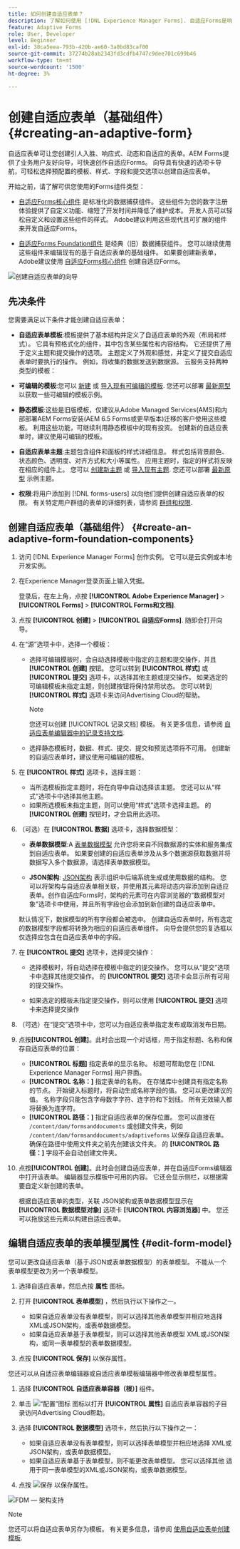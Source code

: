 ```yaml
---
title: 如何创建自适应表单？
description: 了解如何使用 [!DNL Experience Manager Forms]. 自适应Forms是响应式HTML5表单，可简化信息收集和处理。 深入了解如何基于表单数据模型和XML或JSON架构创建自适应表单。
feature: Adaptive Forms
role: User, Developer
level: Beginner
exl-id: 38ca5eea-793b-420b-ae60-3a0bd83caf00
source-git-commit: 37274b28ab2343fd3cdfb4747c9dee701c699b46
workflow-type: tm+mt
source-wordcount: '1500'
ht-degree: 3%

---
```


# 创建自适应表单（基础组件） {#creating-an-adaptive-form}


自适应表单可让您创建引人入胜、响应式、动态和自适应的表单。AEM Forms提供了业务用户友好向导，可快速创作自适应Forms。 向导具有快速的选项卡导航，可轻松选择预配置的模板、样式、字段和提交选项以创建自适应表单。

开始之前，请了解可供您使用的Forms组件类型：

* [自适应Forms核心组件](https://experienceleague.adobe.com/docs/experience-manager-core-components/using/adaptive-forms/introduction.html?lang=en) 是标准化的数据捕获组件。 这些组件为您的数字注册体验提供了自定义功能、缩短了开发时间并降低了维护成本。 开发人员可以轻松自定义和设置这些组件的样式。 Adobe建议利用这些现代且可扩展的组件来开发自适应Forms。

* [自适应Forms Foundation组件](creating-adaptive-form.md) 是经典（旧）数据捕获组件。 您可以继续使用这些组件来编辑现有的基于自适应表单的基础组件。 如果要创建新表单，Adobe建议使用  [自适应Forms核心组件](creating-adaptive-form-core-components.md) 创建自适应Forms。



<!-- 

You can choose to create an Adaptive Form based on a form model or schema or without a form model. It is important to carefully choose the form model that not only suits your requirements but extends your existing infrastructural investments and assets. You get to choose from the following options to create an Adaptive Form: 

-->

![创建自适应表单的向导](/help/release-notes/assets/wizard.png)

<!-- 

Adaptive Forms allow you to create forms that are engaging, responsive, dynamic, and adaptive. [!DNL AEM Forms] provides an intuitive wizard and out-of-the-box components to create Adaptive Forms. You can choose to create an Adaptive Form based on a form model or schema or without a form model. It is important to carefully choose the form model that not only suits your requirements but extends your existing infrastructural investments and assets. You get to choose from the following options to create an Adaptive Form:

* **Using a form data model**
  [Data integration](data-integration.md) lets you integrate entities and services from disparate data sources in to a Form Data Model that you can use to create Adaptive Forms. Choose Form Data Model if the Adaptive Form you are creating involves fetching and write data from and to multiple data source.

  <!--  * **Using an XDP Form Template**
   It is an ideal form model if you have investments in XFA-based or XDP forms. It provides a direct way to convert your XFA-based forms into Adaptive Forms. Any existing XFA rules are retained in the associated Adaptive Forms. The resulting Adaptive Forms support XFA constructs, such as validations, events, properties, and patterns. 

* **Using an XML Schema Definition (XSD) or a JSON Schema**
   XML and JSON schemas represent the structure in which data is produced or consumed by the back-end system in your organization. You can associate the schema to an Adaptive Form and use its elements to add dynamic content to the Adaptive Form. The elements of the schema will be available for use in the Data Model Objects tab of the Content browser when authoring Adaptive Forms.

* **Using none or without a form model**
   Adaptive Forms created with this option don't use any form model. The data XML generated from such forms has flat structure with fields and corresponding values. -->

## 先决条件

您需要满足以下条件才能创建自适应表单：

* **自适应表单模板**:模板提供了基本结构并定义了自适应表单的外观（布局和样式）。 它具有预格式化的组件，其中包含某些属性和内容结构。 它还提供了用于定义主题和提交操作的选项。 主题定义了外观和感觉，并定义了提交自适应表单时要执行的操作。 例如，将收集的数据发送到数据源。 云服务支持两种类型的模板：

* **可编辑的模板**:您可以 [新建](template-editor.md) 或 [导入现有可编辑的模板](migrate-to-forms-as-a-cloud-service.md). 您还可以部署 [最新原型](https://experienceleague.adobe.com/docs/experience-manager-core-components/using/developing/archetype/using.html?lang=en#:~:text=The%20AEM%20Archetype%20is%20made%20up%20of%20modules%3A,and%20request%20filters.%20it.tests%3A%20are%20Java-based%20integration%20tests。) 以获取一些可编辑的模板示例。
* **静态模板**:这些是旧版模板，仅建议从Adobe Managed Services(AMS)和内部部署AEM Forms安装(AEM 6.5 Forms或更早版本)迁移的客户使用这些模板。 利用这些功能，可继续利用静态模板中的现有投资。 创建新的自适应表单时，建议使用可编辑的模板。

* **自适应表单主题**:主题包含组件和面板的样式详细信息。 样式包括背景颜色、状态颜色、透明度、对齐方式和大小等属性。 应用主题时，指定的样式将反映在相应的组件上。 您可以 [创建新主题](themes.md) 或 [导入现有主题](import-export-forms-templates.md#uploading-a-theme). 您还可以部署 [最新原型](https://experienceleague.adobe.com/docs/experience-manager-core-components/using/developing/archetype/using.html#create-project) 示例主题。

* **权限**:将用户添加到 [!DNL forms-users] 以向他们提供创建自适应表单的权限。 有关特定用户群组的表单的详细列表，请参阅 [群组和权限](forms-groups-privileges-tasks.md).

## 创建自适应表单（基础组件） {#create-an-adaptive-form-foundation-components}

1. 访问 [!DNL Experience Manager Forms] 创作实例。 它可以是云实例或本地开发实例。

1. 在Experience Manager登录页面上输入凭据。

   登录后，在左上角，点按 **[!UICONTROL Adobe Experience Manager]** > **[!UICONTROL Forms]** > **[!UICONTROL Forms和文档]**.

1. 点按 **[!UICONTROL 创建]**  > **[!UICONTROL 自适应Forms]**. 随即会打开向导。
1. 在“源”选项卡中，选择一个模板：

   * 选择可编辑模板时，会自动选择模板中指定的主题和提交操作，并且 **[!UICONTROL 创建]** 按钮。 您可以转到 **[!UICONTROL 样式]** 或 **[!UICONTROL 提交]** 选项卡，以选择其他主题或提交操作。 如果选定的可编辑模板未指定主题，则创建按钮将保持禁用状态。 您可以转到 **[!UICONTROL 样式]** 选项卡来访问Advertising Cloud的帮助。

      >[!NOTE]
      >
      > 您还可以创建 [!UICONTROL 记录文档] 模板。 有关更多信息，请参阅 [自适应表单编辑器中的记录支持文档](/help/forms/generate-document-of-record-for-non-xfa-based-adaptive-forms.md#document-of-record-support-in-adaptive-form-editor-dor-support-in-adaptiveform).

   * 选择静态模板时，数据、样式、提交、提交和预览选项将不可用。 创建新的自适应表单时，建议使用可编辑的模板。

1. 在 **[!UICONTROL 样式]** 选项卡，选择主题：

   * 当所选模板指定主题时，将在向导中自动选择该主题。 您还可以从“样式”选项卡中选择其他主题。
   * 如果所选模板未指定主题，则可以使用“样式”选项卡选择主题。 的 **[!UICONTROL 创建]** 按钮时，才会启用此选项。

1. （可选）在 **[!UICONTROL 数据]** 选项卡，选择数据模型：

   * **表单数据模型**:A [表单数据模型](data-integration.md) 允许您将来自不同数据源的实体和服务集成到自适应表单。 如果要创建的自适应表单涉及从多个数据源获取数据并将数据写入多个数据源，请选择表单数据模型。

   * **JSON架构**: [JSON架构](adaptive-form-json-schema-form-model.md) 表示组织中后端系统生成或使用数据的结构。 您可以将架构与自适应表单相关联，并使用其元素将动态内容添加到自适应表单。创作自适应Forms时，架构的元素可在内容浏览器的“数据模型对象”选项卡中使用，并且所有字段也会添加到新创建的自适应表单中。

   默认情况下，数据模型的所有字段都会被选中。 创建自适应表单时，所有选定的数据模型字段都将转换为相应的自适应表单组件。 向导会提供您的复选框以仅选择应包含在自适应表单中的字段。

   <!-- 
   
   If your JSON schema contains a fragment, the fragment is considered a single unit. You can select or deselect a complete fragment and all the fields of the fragment are selected or deselected accordingly. 
   
   -->

1. 在 **[!UICONTROL 提交]** 选项卡，选择提交操作：

   * 选择模板时，将自动选择在模板中指定的提交操作。 您可以从“提交”选项卡中选择其他提交操作。 的 **[!UICONTROL 提交]** 选项卡会显示所有可用的提交操作。

   * 如果选定的模板未指定提交操作，则可以使用 **[!UICONTROL 提交]** 选项卡来选择提交操作

1. （可选）在“提交”选项卡中，您可以为自适应表单指定发布或取消发布日期。

1. 点按&#x200B;**[!UICONTROL 创建]**。此时会出现一个对话框，用于指定标题、名称和保存自适应表单的位置：

   * **[!UICONTROL 标题]** 指定表单的显示名称。 标题可帮助您在 [!DNL Experience Manager Forms] 用户界面。
   * **[!UICONTROL 名称：]** 指定表单的名称。 在存储库中创建具有指定名称的节点。 开始键入标题时，将自动生成名称字段的值。 您可以更改建议的值。 名称字段只能包含字母数字字符、连字符和下划线。 所有无效输入都将替换为连字符。
   * **[!UICONTROL 路径：]** 指定自适应表单的保存位置。 您可以直接在 `/content/dam/formsanddocuments` 或创建文件夹，例如 `/content/dam/formsanddocuments/adaptiveforms` 以保存自适应表单。 确保在路径中使用文件夹之前先创建该文件夹。 的 **[!UICONTROL 路径：]** 字段不会自动创建文件夹。

1. 点按&#x200B;**[!UICONTROL 创建]**。此时会创建自适应表单，并在自适应Forms编辑器中打开该表单。 编辑器显示模板中可用的内容。 它还会显示侧栏，以根据需要自定义新创建的表单。

   根据自适应表单的类型，关联 <!--XFA form template, XML schema or --> JSON架构或表单数据模型显示在 **[!UICONTROL 数据模型对象]** 选项卡 **[!UICONTROL 内容浏览器]** 中。 您还可以拖放这些元素以构建自适应表单。

<!-- ## Create an Adaptive Form based on a Form Data Model {#fdm}

[Data integration](data-integration.md) lets you integrate multiple data sources and bring their entities and services together to create a form data model. It is an extension of JSON schema. You can use a Form Data Model to create an Adaptive Form. The entities or data model objects configured in a Form Data Model are available as data model objects for form authoring. They are bound to respective data sources and used to prefill a form and write submitted data back to the respective data sources. You can also call services configured in a Form Data Model using Adaptive Form rules.

To use a Form Data Model for creating an Adaptive Form:

1. In Form Model tab on Add Properties screen, select **[!UICONTROL Form Data Model]** in the **[!UICONTROL Select From]** drop-down list.

   ![Create an Adaptive Form](assets/create-af-1-1.png)

1. Tap to expand **[!UICONTROL Select Form Data Model]**. All available form data models are listed.Select a from data model.

>[!NOTE]
>
>You can also change the Form Data Model for an Adaptive Form. For detailed steps, see [Edit Form Model properties of an Adaptive Form](#edit-form-model).

## Create an Adaptive Form based on XML or JSON schema {#create-an-adaptive-form-based-on-xml-or-json-schema}

XML and JSON schemas represent the structure in which data is produced or consumed by the back-end system in your organization. You can associate a schema to an Adaptive Form and use its elements to add dynamic content to the Adaptive Form. The elements of the schema are available in the Data Model Object tab of the content browser for authoring Adaptive Forms. You can drag-drop the schema elements to build the form.

See the following documents to understand how to design XML or JSON schema for authoring Adaptive Forms.

* [Creating Adaptive Forms using XML schema](adaptive-form-xml-schema-form-model.md)
* [Creating Adaptive Forms using JSON schema](adaptive-form-json-schema-form-model.md)

Do the following to use XML or JSON schema as form model for an Adaptive Form:

1. On the **[!UICONTROL Add Properties]** step of Adaptive Form creation page, tap on the **[!UICONTROL Form Model]** tab.
1. In the Form Model tab, select **[!UICONTROL Schema]** from the **[!UICONTROL Select From]** drop-down field.

1. Tap **[!UICONTROL Select Schema]** and do one of the following:

    * **[!UICONTROL Upload from disk]** - Select this option and tap Upload Schema Definition to browse and upload an XML schema or JSON schema from your file system. The uploaded schema file resides with the form and is not accessible to other Adaptive Forms.
    * **[!UICONTROL Search in repository]** - Select this option to select from the list of schema definition files available in the repository. Select the XML or JSON schema file as form model. The selected schema is associated with the form by reference and is accessible for use in other Adaptive Forms.

      Ensure that the JSON schema filename ends with **.schema.json**. For example: mySchema.schema.json

   ![Selecting XML or JSON schema](assets/upload-schema.png)
**Figure:** *Selecting XML or JSON schema*

1. (For XML schema only) After you select or upload an XML Schema, specify a root element of the selected XSD file to map with the Adaptive Form.

   ![Selecting XSD root element](assets/xsd-root-element.png)
**Figure:** *Selecting XSD root element*

>[!NOTE]
>
>You can also change the schema for an Adaptive Form. For detailed steps, see [Edit Form Model properties of an Adaptive Form](#edit-form-model). -->

## 编辑自适应表单的表单模型属性 {#edit-form-model}

您可以更改自适应表单（基于JSON或表单数据模型）的表单模型。 不能从一个表单模型更改为另一个表单模型。

1. 选择自适应表单，然后点按 **属性** 图标。
1. 打开 **[!UICONTROL 表单模型]** ，然后执行以下操作之一。

   * 如果自适应表单没有表单模型，则可以选择其他表单模型并相应地选择 <!-- a form template, --> XML或JSON架构，或表单数据模型。
   * 如果自适应表单基于表单模型，则可以选择其他表单模型 <!-- form template, --> XML或JSON架构，或同一表单模型的表单数据模型。

1. 点按 **[!UICONTROL 保存]** 以保存属性。

您还可以从自适应表单编辑器或自适应表单模板编辑器中修改表单模型属性。

1. 选择 **[!UICONTROL 自适应表单容器（根）]** 组件。
1. 单击 ![“配置”图标](/help/forms/assets/configure-icon.svg) 图标以打开 **[!UICONTROL 属性]** 自适应表单容器的子目录访问Advertising Cloud帮助。
1. 选择 **[!UICONTROL 数据模型]** 选项卡，然后执行以下操作之一：

   * 如果自适应表单没有表单模型，则可以选择表单模型并相应地选择 <!-- a form template, --> XML或JSON架构，或表单数据模型。
   * 如果自适应表单基于表单模型，则不能更改表单模型。 您可以选择其他 <!-- form template, --> 适用于同一表单模型的XML或JSON架构，或表单数据模型。
1. 点按 ![保存](/help/forms/assets/check-button.png) 以保存属性。

![FDM — 架构支持](/help/forms/assets/fdmsupport.png)

>[!NOTE]
>
> 您还可以将自适应表单另存为模板。 有关更多信息，请参阅 [使用自适应表单创建模板](/help/forms/template-editor.md#saving-an-adaptive-form-as-template-saving-adaptive-form-as-template).